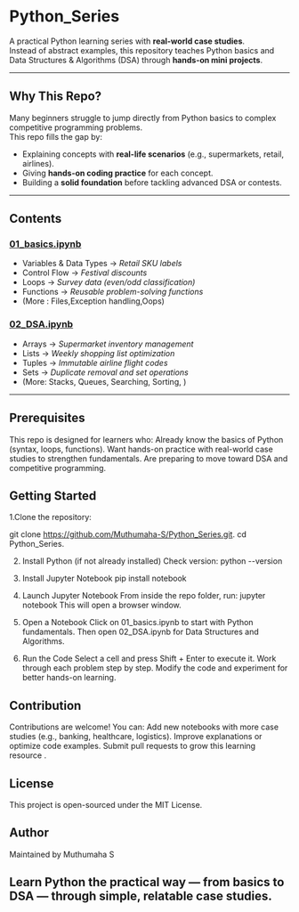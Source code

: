 # Python_Series  

 A practical Python learning series with **real-world case studies**.  
Instead of abstract examples, this repository teaches Python basics and Data Structures & Algorithms (DSA) through **hands-on mini projects**.  

---

##  Why This Repo?  
Many beginners struggle to jump directly from Python basics to complex competitive programming problems.  
This repo fills the gap by:  
- Explaining concepts with **real-life scenarios** (e.g., supermarkets, retail, airlines).  
- Giving **hands-on coding practice** for each concept.  
- Building a **solid foundation** before tackling advanced DSA or contests.  

---

## Contents  

### [01_basics.ipynb](01_basics.ipynb)  
- Variables & Data Types → *Retail SKU labels*  
- Control Flow → *Festival discounts*  
- Loops → *Survey data (even/odd classification)*  
- Functions → *Reusable problem-solving functions* 
- (More : Files,Exception handling,Oops) 

### [02_DSA.ipynb](02_DSA.ipynb)  
- Arrays → *Supermarket inventory management*  
- Lists → *Weekly shopping list optimization*  
- Tuples → *Immutable airline flight codes*  
- Sets → *Duplicate removal and set operations*  
- (More: Stacks, Queues, Searching, Sorting, )  

---
## Prerequisites

  This repo is designed for learners who:
  Already know the basics of Python (syntax, loops, functions).
  Want hands-on practice with real-world case studies to strengthen fundamentals.
  Are preparing to move toward DSA and competitive programming.

## Getting Started  

1.Clone the repository:  

git clone https://github.com/Muthumaha-S/Python_Series.git.
cd Python_Series.

2. Install Python (if not already installed)
Check version:
python --version

3. Install Jupyter Notebook
 pip install notebook

4. Launch Jupyter Notebook
From inside the repo folder, run:
  jupyter notebook
This will open a browser window.

5. Open a Notebook
  Click on 01_basics.ipynb to start with Python fundamentals.
  Then open 02_DSA.ipynb for Data Structures and Algorithms.

6. Run the Code
  Select a cell and press Shift + Enter to execute it.
  Work through each problem step by step.
  Modify the code and experiment for better hands-on learning.
  
## Contribution

Contributions are welcome!
You can:
Add new notebooks with more case studies (e.g., banking, healthcare, logistics).
Improve explanations or optimize code examples.
Submit pull requests to grow this learning resource .

## License

This project is open-sourced under the MIT License.

## Author

Maintained by Muthumaha S

## Learn Python the practical way — from basics to DSA — through simple, relatable case studies.


